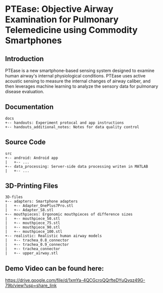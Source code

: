 # PTEase: Objective Airway Examination for Pulmonary Telemedicine using Commodity Smartphones
## Introduction
PTEase is a new smartphone-based sensing system designed to examine human airway's internal physiological conditions. PTEase uses active acoustic sensing to measure the internal changes of airway caliber, and then leverages machine learning to analyze the sensory data for pulmonary disease evaluation.
## Documentation
```
docs
+-- handouts: Experiment protocal and app instructions
+-- handouts_additional_notes: Notes for data quality control
```
## Source Code
```
src
+-- android: Android app
|   +-- ...
+-- data_processing: Server-side data processing writen in MATLAB
|   +-- ...
```
## 3D-Printing Files
```
3D-files
+-- adapters: Smartphone adapters
|   +-- Adapter_OnePlus7Pro.stl
|   +-- Adapter_S8.stl
+-- mouthpieces: Ergonomic mouthpieces of difference sizes
|   +-- mouthpiece_50.stl
|   +-- mouthpiece_75.stl
|   +-- mouthpiece_90.stl
|   +-- mouthpiece_100.stl
+-- realistic: Realistic human airway models
|   +-- trachea_0.8_connector
|   +-- trachea_0.9_connector
|   +-- trachea_connector
|   +-- upper_airway.stl
```
## Demo Video can be found here:
https://drive.google.com/file/d/1xmYa-4QCGcroQQrfteDYuQvqz49G-79b/view?usp=share_link
